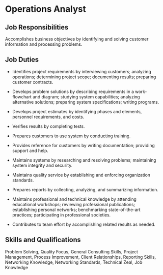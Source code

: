 # Operations Analyst

## Job Responsibilities

Accomplishes business objectives by identifying and solving customer information and processing problems.

## Job Duties

* Identifies project requirements by interviewing customers; analyzing operations; determining project scope; documenting results; preparing customer contracts.

* Develops problem solutions by describing requirements in a work-flowchart and diagram; studying system capabilities; analyzing alternative solutions; preparing system specifications; writing programs.

* Develops project estimates by identifying phases and elements, personnel requirements, and costs.

* Verifies results by completing tests.

* Prepares customers to use system by conducting training.

* Provides reference for customers by writing documentation; providing support and help.

* Maintains systems by researching and resolving problems; maintaining system integrity and security.

* Maintains quality service by establishing and enforcing organization standards.

* Prepares reports by collecting, analyzing, and summarizing information.

* Maintains professional and technical knowledge by attending educational workshops; reviewing professional publications; establishing personal networks; benchmarking state-of-the-art practices; participating in professional societies.

* Contributes to team effort by accomplishing related results as needed.

## Skills and Qualifications

Problem Solving, Quality Focus, General Consulting Skills, Project Management, Process Improvement, Client Relationships, Reporting Skills, Networking Knowledge, Networking Standards, Technical Zeal, Job Knowledge

